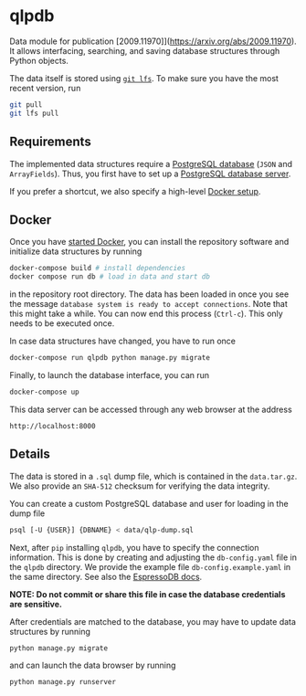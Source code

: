 # qlpdb

Data module for publication [2009.11970]](https://arxiv.org/abs/2009.11970).
It allows interfacing, searching, and saving database structures through Python objects.

The data itself is stored using [`git lfs`](https://git-lfs.github.com).
To make sure you have the most recent version, run
```bash
git pull
git lfs pull
```

## Requirements

The implemented data structures require a [PostgreSQL database](https://www.postgresql.org/about/) (`JSON` and `ArrayFields`).
Thus, you first have to set up a [PostgreSQL database server](https://www.postgresql.org/docs/9.1/server-start.html).

If you prefer a shortcut, we also specify a high-level [Docker setup](https://docs.docker.com/get-docker/).

## Docker
Once you have [started Docker](https://docs.docker.com/get-started/), you can install the repository software and initialize data structures by running
```bash
docker-compose build # install dependencies
docker compose run db # load in data and start db
```
in the repository root directory.
The data has been loaded in once you see the message `database system is ready to accept connections`.
Note that this might take a while.
You can now end this process (`Ctrl-c`).
This only needs to be executed once.

In case data structures have changed, you have to run once
```bash
docker-compose run qlpdb python manage.py migrate
```

Finally, to launch the database interface, you can run
```bash
docker-compose up
```
This data server can be accessed through any web browser at the address
```
http://localhost:8000
```

## Details
The data is stored in a `.sql` dump file, which is contained in the `data.tar.gz`.
We also provide an `SHA-512` checksum for verifying the data integrity.

You can create a custom PostgreSQL database and user for loading in the dump file
```bash
psql [-U {USER}] {DBNAME} < data/qlp-dump.sql
```

Next, after `pip` installing `qlpdb`, you have to specify the connection information.
This is done by creating and adjusting the `db-config.yaml` file in the `qlpdb` directory.
We provide the example file `db-config.example.yaml` in the same directory.
See also the [EspressoDB docs](https://espressodb.readthedocs.io/en/latest/Usage.html?highlight=db-config#configure-your-project).

**NOTE: Do not commit or share this file in case the database credentials are sensitive.**

After credentials are matched to the database, you may have to update data structures by running
```bash
python manage.py migrate
```
and can launch the data browser by running
```bash
python manage.py runserver
```
